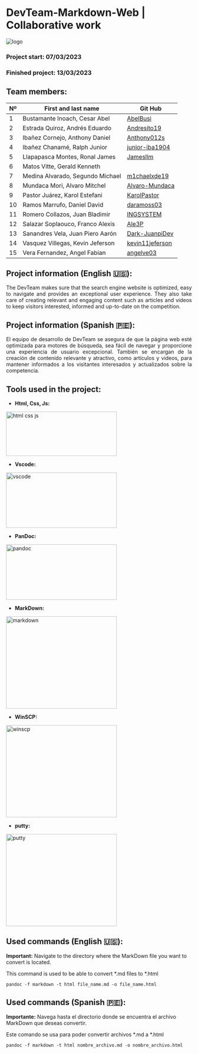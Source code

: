 # DevTeam-Markdown-Web | Collaborative work

![logo](https://github.com/INGSYSTEM/DevTeam-Markdown-Web/blob/main/Proyecto_html_y_css/img/logo_de_DevTeam_sin_fondo.png?raw=true)

### Project start: 07/03/2023
### Finished project: 13/03/2023

## Team members:
   |Nº| First and last name| Git Hub |
   | --- | --- | --- |
   | 1 | Bustamante Inoach, Cesar Abel | [AbelBusi](https://github.com/AbelBusi) |
   | 2 | Estrada Quiroz, Andrés Eduardo | [Andresito19](https://github.com/Andresito19) |
   | 3 | Ibañez Cornejo, Anthony Daniel  | [Anthony012s](https://github.com/Anthony012s) |
   | 4 | Ibañez Chanamé, Ralph Junior | [junior-iba1904](https://github.com/junior-iba1904) |
   | 5 | Llapapasca Montes, Ronal James| [Jamesllm](https://github.com/Jamesllm) |
   | 6 | Matos Vitte, Gerald Kenneth |
   | 7 | Medina Alvarado, Segundo Michael | [m1chaelxde19](https://github.com/m1chaelxde19) |
   | 8 | Mundaca Mori, Alvaro Mitchel | [Alvaro-Mundaca](https://github.com/Alvaro-Mundaca) |
   | 9 | Pastor Juárez, Karol Estefani | [KarolPastor](https://github.com/KarolPastor) |
   | 10 | Ramos Marrufo, Daniel David  | [daramoss03](https://github.com/daramoss03) |
   | 11 | Romero Collazos, Juan Bladimir | [INGSYSTEM](https://github.com/INGSYSTEM) |
   | 12 | Salazar Soplaouco, Franco Alexis | [Ale3P](https://github.com/Ale3P) |
   | 13 | Sanandres Vela, Juan Piero Aarón | [Dark-JuanpiDev](https://github.com/Dark-JuanpiDev) |
   | 14 | Vasquez Villegas, Kevin Jeferson | [kevin11jeferson](https://github.com/kevin11jeferson) |
   | 15 | Vera Fernandez, Angel Fabian | [angelve03](https://github.com/angelve03) |

## Project information (English :us:):

<p style="text-align: justify;">
The DevTeam makes sure that the search engine website is optimized, easy to navigate and provides an exceptional user experience. They also take care of creating relevant and engaging content such as articles and videos to keep visitors interested, informed and up-to-date on the competition.
</p>

## Project information (Spanish 🇵🇪):

<p style="text-align: justify;">
El equipo de desarrollo de DevTeam se asegura de que la página web esté optimizada para motores de búsqueda, sea fácil de navegar y proporcione una experiencia de usuario excepcional. También se encargan de la creación de contenido relevante y atractivo, como artículos y videos, para mantener informados a los visitantes interesados y actualizados sobre la competencia.
</p>

## Tools used in the project:

* **Html, Css, Js:**

<img src="https://github.com/INGSYSTEM/DevTeam-Markdown-Web/blob/main/Proyecto_html_y_css/img/html_css_js.png?raw=true" width="300" height="120" alt = "html css js">

* **Vscode:**

<img src="https://github.com/INGSYSTEM/DevTeam-Markdown-Web/blob/main/Proyecto_html_y_css/img/vscode.png?raw=true" width="300" height="150" alt = "vscode">

* **PanDoc:**

<img src="https://github.com/INGSYSTEM/DevTeam-Markdown-Web/blob/main/Proyecto_html_y_css/img/pandoc.png?raw=true" width="300" height="150" alt = "pandoc">

* **MarkDown:**

<img src="https://github.com/INGSYSTEM/DevTeam-Markdown-Web/blob/main/Proyecto_html_y_css/img/markdown.png?raw=true" width="300" height="250" alt = "markdown">

* **WinSCP:**

<img src="https://github.com/INGSYSTEM/DevTeam-Markdown-Web/blob/main/Proyecto_html_y_css/img/winscp.png?raw=true" width="300" height="250" alt = "winscp">

* **putty:**

<img src="https://github.com/INGSYSTEM/DevTeam-Markdown-Web/blob/main/Proyecto_html_y_css/img/putty.png?raw=true" width="300" height="250" alt = "putty">


## Used commands (English :us:):

**Important:** Navigate to the directory where the MarkDown file you want to convert is located.

This command is used to be able to convert *.md files to *.html

```
pandoc -f markdown -t html file_name.md -o file_name.html
```

## Used commands (Spanish 🇵🇪):

**Importante:** Navega hasta el directorio donde se encuentra el archivo MarkDown que deseas convertir.

Este comando se usa para poder convertir archivos *.md a *.html

```
pandoc -f markdown -t html nombre_archivo.md -o nombre_archivo.html
```
